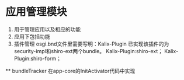 应用管理模块
============
1. 用于管理应用以及相应的功能
2. 应用下包括功能
3. 插件管理
   osgi.bnd文件里需要写明：Kalix-Plugin
   已实现该插件的为security-impl和shiro-ext两个bundle。
   Kalix-Plugin:shiro-ext；
   Kalix-Plugin:shiro-form；

** bundleTracker 在app-core的InitActivator代码中实现